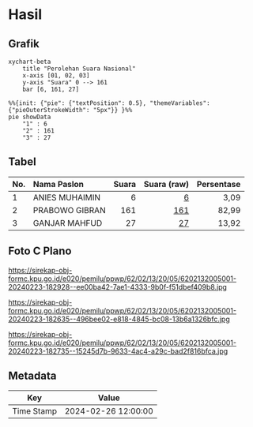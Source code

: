 # Hasil

## Grafik

```mermaid
xychart-beta
    title "Perolehan Suara Nasional"
    x-axis [01, 02, 03]
    y-axis "Suara" 0 --> 161
    bar [6, 161, 27]
```

```mermaid
%%{init: {"pie": {"textPosition": 0.5}, "themeVariables": {"pieOuterStrokeWidth": "5px"}} }%%
pie showData
    "1" : 6
    "2" : 161
    "3" : 27
```

## Tabel

| No. | Nama Paslon    | Suara | Suara (raw) | Persentase |
|:--- |:-------------- | -----:| -----------:| ----------:|
| 1   | ANIES MUHAIMIN | 6     | [6][p-1]    | 3,09       |
| 2   | PRABOWO GIBRAN | 161   | [161][p-2]  | 82,99      |
| 3   | GANJAR MAHFUD  | 27    | [27][p-3]   | 13,92      |


[p-1]: https://github.com/gigit-pemilu/pemilu-2024/blob/main/pilpres/hitung-suara/sub/62-kalimantan-tengah/sub/02-kotawaringin-timur/sub/13-cempaga-hulu/sub/2005-pelantaran/sub/001-tps/sub/paslon-1.txt
[p-2]: https://github.com/gigit-pemilu/pemilu-2024/blob/main/pilpres/hitung-suara/sub/62-kalimantan-tengah/sub/02-kotawaringin-timur/sub/13-cempaga-hulu/sub/2005-pelantaran/sub/001-tps/sub/paslon-2.txt
[p-3]: https://github.com/gigit-pemilu/pemilu-2024/blob/main/pilpres/hitung-suara/sub/62-kalimantan-tengah/sub/02-kotawaringin-timur/sub/13-cempaga-hulu/sub/2005-pelantaran/sub/001-tps/sub/paslon-3.txt

## Foto C Plano

https://sirekap-obj-formc.kpu.go.id/e020/pemilu/ppwp/62/02/13/20/05/6202132005001-20240223-182928--ee00ba42-7ae1-4333-9b0f-f51dbef409b8.jpg

https://sirekap-obj-formc.kpu.go.id/e020/pemilu/ppwp/62/02/13/20/05/6202132005001-20240223-182635--496bee02-e818-4845-bc08-13b6a1326bfc.jpg

https://sirekap-obj-formc.kpu.go.id/e020/pemilu/ppwp/62/02/13/20/05/6202132005001-20240223-182735--15245d7b-9633-4ac4-a29c-bad2f816bfca.jpg


## Metadata

| Key        | Value               |
| ---------- | ------------------- |
| Time Stamp | 2024-02-26 12:00:00 |



